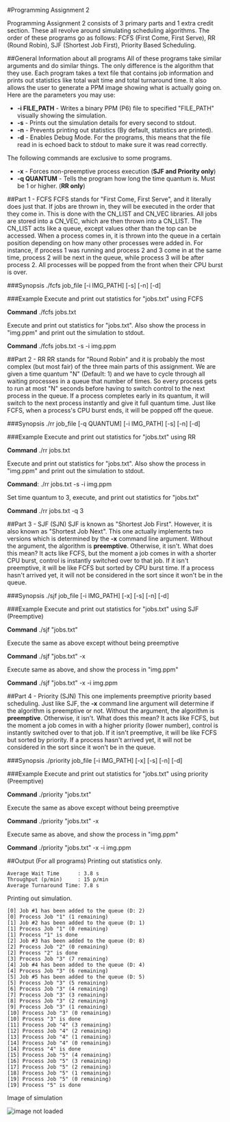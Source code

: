 #Programming Assignment 2

Programming Assignment 2 consists of 3 primary parts and 1 extra credit section. These all revolve around simulating scheduling algorithms. The order of these programs go as follows: FCFS (First Come, First Serve), RR (Round Robin), SJF (Shortest Job First), Priority Based Scheduling.

##General Information about all programs
All of these programs take similar arguments and do similar things. The only difference is the algorithm that they use. Each program takes a text file that contains job information and prints out statistics like total wait time and total turnaround time. It also allows the user to generate a PPM image showing what is actually going on. Here are the parameters you may use:

+ **-i FILE_PATH** - Writes a binary PPM (P6) file to specified "FILE\_PATH" visually showing the simulation.
+ **-s** - Prints out the simulation details for every second to stdout.
+ **-n** - Prevents printing out statistics (By default, statistics are printed).
+ **-d** - Enables Debug Mode. For the programs, this means that the file read in is echoed back to stdout to make sure it was read correctly.

The following commands are exclusive to some programs.

+ **-x** - Forces non-preemptive process execution (**SJF and Priority only**)
+ **-q QUANTUM** - Tells the program how long the time quantum is. Must be 1 or higher. (**RR only**)

##Part 1 - FCFS
FCFS stands for "First Come, First Serve", and it literally does just that. If jobs are thrown in, they will be executed in the order that they come in. This is done with the CN\_LIST and CN\_VEC libraries. All jobs are stored into a CN\_VEC, which are then thrown into a CN\_LIST. The CN\_LIST acts like a queue, except values other than the top can be accessed. When a process comes in, it is thrown into the queue in a certain position depending on how many other processes were added in. For instance, if process 1 was running and process 2 and 3 come in at the same time, process 2 will be next in the queue, while process 3 will be after process 2. All processes will be popped from the front when their CPU burst is over.

###Synopsis
./fcfs job\_file \[-i IMG\_PATH\] \[-s\] \[-n\] \[-d\]

###Example
Execute and print out statistics for "jobs.txt" using FCFS

**Command** ./fcfs jobs.txt

Execute and print out statistics for "jobs.txt". Also show the process in "img.ppm" and print out the simulation to stdout.

**Command** ./fcfs jobs.txt -s -i img.ppm

##Part 2 - RR
RR stands for "Round Robin" and it is probably the most complex (but most fair) of the three main parts of this assignment. We are given a time quantum "N" (Default: 1) and we have to cycle through all waiting processes in a queue that number of times. So every process gets to run at most "N" seconds before having to switch control to the next process in the queue. If a process completes early in its quantum, it will switch to the next process instantly and give it full quantum time. Just like FCFS, when a process's CPU burst ends, it will be popped off the queue.

###Synopsis
./rr job\_file \[-q QUANTUM\] \[-i IMG\_PATH\] \[-s\] \[-n\] \[-d\]

###Example
Execute and print out statistics for "jobs.txt" using RR

**Command** ./rr jobs.txt

Execute and print out statistics for "jobs.txt". Also show the process in "img.ppm" and print out the simulation to stdout.

**Command**: ./rr jobs.txt -s -i img.ppm

Set time quantum to 3, execute, and print out statistics for "jobs.txt"

**Command** ./rr jobs.txt -q 3

##Part 3 - SJF (SJN)
SJF is known as "Shortest Job First". However, it is also known as "Shortest Job Next". This one actually implements two versions which is determined by the **-x** command line argument. Without the argument, the algorithm is **preemptive**. Otherwise, it isn't. What does this mean? It acts like FCFS, but the moment a job comes in with a shorter CPU burst, control is instantly switched over to that job. If it isn't preemptive, it will be like FCFS but sorted by CPU burst time. If a process hasn't arrived yet, it will not be considered in the sort since it won't be in the queue.

###Synopsis
./sjf job\_file \[-i IMG\_PATH\] \[-x\] \[-s\] \[-n\] \[-d\]

###Example
Execute and print out statistics for "jobs.txt" using SJF (Preemptive)

**Command** ./sjf "jobs.txt"

Execute the same as above except without being preemptive

**Command** ./sjf "jobs.txt" -x

Execute same as above, and show the process in "img.ppm"

**Command** ./sjf "jobs.txt" -x -i img.ppm

##Part 4 - Priority (SJN)
This one implements preemptive priority based scheduling. Just like SJF, the **-x** command line argument will determine if the algorithm is preemptive or not. Without the argument, the algorithm is **preemptive**. Otherwise, it isn't. What does this mean? It acts like FCFS, but the moment a job comes in with a higher priority (lower number), control is instantly switched over to that job. If it isn't preemptive, it will be like FCFS but sorted by priority. If a process hasn't arrived yet, it will not be considered in the sort since it won't be in the queue.

###Synopsis
./priority job\_file \[-i IMG\_PATH\] \[-x\] \[-s\] \[-n\] \[-d\]

###Example
Execute and print out statistics for "jobs.txt" using priority (Preemptive)

**Command** ./priority "jobs.txt"

Execute the same as above except without being preemptive

**Command** ./priority "jobs.txt" -x

Execute same as above, and show the process in "img.ppm"

**Command** ./priority "jobs.txt" -x -i img.ppm

##Output (For all programs)
Printing out statistics only.
```
Average Wait Time      : 3.8 s
Throughput (p/min)     : 15 p/min
Average Turnaround Time: 7.8 s
```

Printing out simulation.
```
[0] Job #1 has been added to the queue (D: 2)
[0] Process Job "1" (1 remaining)
[1] Job #2 has been added to the queue (D: 1)
[1] Process Job "1" (0 remaining)
[1] Process "1" is done
[2] Job #3 has been added to the queue (D: 8)
[2] Process Job "2" (0 remaining)
[2] Process "2" is done
[3] Process Job "3" (7 remaining)
[4] Job #4 has been added to the queue (D: 4)
[4] Process Job "3" (6 remaining)
[5] Job #5 has been added to the queue (D: 5)
[5] Process Job "3" (5 remaining)
[6] Process Job "3" (4 remaining)
[7] Process Job "3" (3 remaining)
[8] Process Job "3" (2 remaining)
[9] Process Job "3" (1 remaining)
[10] Process Job "3" (0 remaining)
[10] Process "3" is done
[11] Process Job "4" (3 remaining)
[12] Process Job "4" (2 remaining)
[13] Process Job "4" (1 remaining)
[14] Process Job "4" (0 remaining)
[14] Process "4" is done
[15] Process Job "5" (4 remaining)
[16] Process Job "5" (3 remaining)
[17] Process Job "5" (2 remaining)
[18] Process Job "5" (1 remaining)
[19] Process Job "5" (0 remaining)
[19] Process "5" is done
```

Image of simulation

![image not loaded](http://i.imgur.com/joxguPb.png "SJF")
